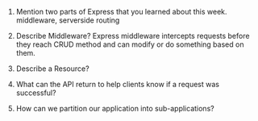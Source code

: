 1. Mention two parts of Express that you learned about this week.
   middleware, serverside routing

2. Describe Middleware?
   Express middleware intercepts requests before they reach CRUD method and can modify or do something based on them.

3. Describe a Resource?

4. What can the API return to help clients know if a request was successful?

5. How can we partition our application into sub-applications?
